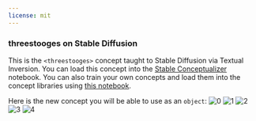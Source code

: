 ```yaml
---
license: mit
---
```

### threestooges on Stable Diffusion
This is the `<threestooges>` concept taught to Stable Diffusion via Textual Inversion. You can load this concept into the [Stable Conceptualizer](https://colab.research.google.com/github/huggingface/notebooks/blob/main/diffusers/stable_conceptualizer_inference.ipynb) notebook. You can also train your own concepts and load them into the concept libraries using [this notebook](https://colab.research.google.com/github/huggingface/notebooks/blob/main/diffusers/sd_textual_inversion_training.ipynb).

Here is the new concept you will be able to use as an `object`:
![<threestooges> 0](https://huggingface.co/sd-concepts-library/threestooges/resolve/main/concept_images/3.jpeg)
![<threestooges> 1](https://huggingface.co/sd-concepts-library/threestooges/resolve/main/concept_images/0.jpeg)
![<threestooges> 2](https://huggingface.co/sd-concepts-library/threestooges/resolve/main/concept_images/1.jpeg)
![<threestooges> 3](https://huggingface.co/sd-concepts-library/threestooges/resolve/main/concept_images/2.jpeg)
![<threestooges> 4](https://huggingface.co/sd-concepts-library/threestooges/resolve/main/concept_images/4.jpeg)

